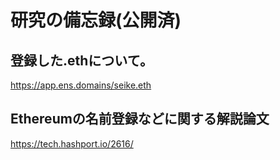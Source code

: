 # 研究の備忘録(公開済)

## 登録した.ethについて。
https://app.ens.domains/seike.eth

## Ethereumの名前登録などに関する解説論文
https://tech.hashport.io/2616/